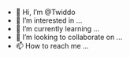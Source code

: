 - 👋 Hi, I’m @Twiddo
- 👀 I’m interested in ...
- 🌱 I’m currently learning ...
- 💞️ I’m looking to collaborate on ...
- 📫 How to reach me ...

<!---
Twiddo/Twiddo is a ✨ special ✨ repository because its `README.md` (this file) appears on your GitHub profile.
You can click the Preview link to take a look at your changes.




--->

